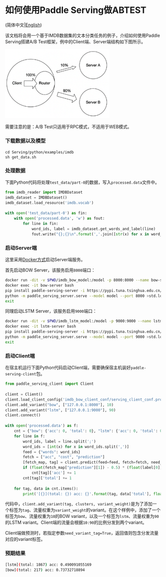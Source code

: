 # 如何使用Paddle Serving做ABTEST

(简体中文|[English](./ABTEST_IN_PADDLE_SERVING.md))

该文档将会用一个基于IMDB数据集的文本分类任务的例子，介绍如何使用Paddle Serving搭建A/B Test框架，例中的Client端、Server端结构如下图所示。

<img src="abtest.png" style="zoom:33%;" />

需要注意的是：A/B Test只适用于RPC模式，不适用于WEB模式。

### 下载数据以及模型

``` shell
cd Serving/python/examples/imdb
sh get_data.sh
```

### 处理数据

下面Python代码将处理`test_data/part-0`的数据，写入`processed.data`文件中。

```python
from imdb_reader import IMDBDataset
imdb_dataset = IMDBDataset()
imdb_dataset.load_resource('imdb.vocab')

with open('test_data/part-0') as fin:
    with open('processed.data', 'w') as fout:
        for line in fin:
            word_ids, label = imdb_dataset.get_words_and_label(line)
            fout.write("{};{}\n".format(','.join([str(x) for x in word_ids]), label[0]))
```

### 启动Server端

这里采用[Docker方式](https://github.com/PaddlePaddle/Serving/blob/develop/doc/RUN_IN_DOCKER_CN.md)启动Server端服务。

首先启动BOW Server，该服务启用`8000`端口：

```bash
docker run -dit -v $PWD/imdb_bow_model:/model -p 8000:8000 --name bow-server hub.baidubce.com/paddlepaddle/serving:latest
docker exec -it bow-server bash
pip install paddle-serving-server -i https://pypi.tuna.tsinghua.edu.cn/simple
python -m paddle_serving_server.serve --model model --port 8000 >std.log 2>err.log &
exit
```

同理启动LSTM Server，该服务启用`9000`端口：

```bash
docker run -dit -v $PWD/imdb_lstm_model:/model -p 9000:9000 --name lstm-server hub.baidubce.com/paddlepaddle/serving:latest
docker exec -it lstm-server bash
pip install paddle-serving-server -i https://pypi.tuna.tsinghua.edu.cn/simple
python -m paddle_serving_server.serve --model model --port 9000 >std.log 2>err.log &
exit
```

### 启动Client端

在宿主机运行下面Python代码启动Client端，需要确保宿主机装好`paddle-serving-client`包。

```python
from paddle_serving_client import Client

client = Client()
client.load_client_config('imdb_bow_client_conf/serving_client_conf.prototxt')
client.add_variant("bow", ["127.0.0.1:8000"], 10)
client.add_variant("lstm", ["127.0.0.1:9000"], 90)
client.connect()

with open('processed.data') as f:
    cnt = {"bow": {'acc': 0, 'total': 0}, "lstm": {'acc': 0, 'total': 0}}
    for line in f:
        word_ids, label = line.split(';')
        word_ids = [int(x) for x in word_ids.split(',')]
        feed = {"words": word_ids}
        fetch = ["acc", "cost", "prediction"]
        [fetch_map, tag] = client.predict(feed=feed, fetch=fetch, need_variant_tag=True)
        if (float(fetch_map["prediction"][1]) - 0.5) * (float(label[0]) - 0.5) > 0:
            cnt[tag]['acc'] += 1
        cnt[tag]['total'] += 1

    for tag, data in cnt.items():
        print('[{}](total: {}) acc: {}'.format(tag, data['total'], float(data['acc']) / float(data['total'])))
```

代码中，`client.add_variant(tag, clusters, variant_weight)`是为了添加一个标签为`tag`、流量权重为`variant_weight`的variant。在这个样例中，添加了一个标签为`bow`、流量权重为`10`的BOW variant，以及一个标签为`lstm`、流量权重为`90`的LSTM variant。Client端的流量会根据`10:90`的比例分发到两个variant。

Client端做预测时，若指定参数`need_variant_tag=True`，返回值则包含分发流量对应的variant标签。

### 预期结果

``` bash
[lstm](total: 1867) acc: 0.490091055169
[bow](total: 217) acc: 0.73732718894
```
